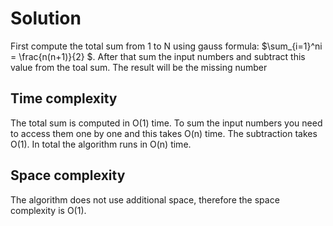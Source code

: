 # Solution

First compute the total sum from 1 to N using gauss formula: $\sum_{i=1}^ni = \frac{n(n+1)}{2} $. After that sum the input numbers and subtract this value from the toal sum. The result will be the missing number

## Time complexity

The total sum is computed in O(1) time. To sum the input numbers you need to access them one by one and this takes O(n) time. The subtraction takes O(1). In total the algorithm runs in O(n) time. 

## Space complexity

The algorithm does not use additional space, therefore the space complexity is O(1).
